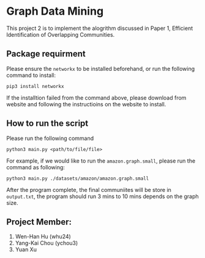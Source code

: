 # Graph Data Mining

This project 2 is to implement the alogrithm discussed in Paper 1, Efficient Identification of Overlapping Communities.

## Package requirment
Please ensure the `networkx` to be installed beforehand, or run the following command to install:
```
pip3 install networkx
```
If the installtion failed from the command above, please download from website and following the instructioins on the website to install.


## How to run the script
Please run the following command 
```
python3 main.py <path/to/file/file>
```
For example, if we would like to run the `amazon.graph.small`, please run the command as following:
```
python3 main.py ./datasets/amazon/amazon.graph.small 
```
After the program complete, the final communiites will be store in `output.txt`, the program should run 3 mins to 10 mins depends on the graph size.

## Project Member:
1. Wen-Han Hu (whu24)
2. Yang-Kai Chou (ychou3)
3. Yuan Xu

